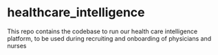 # healthcare_intelligence
This repo contains the codebase to run our health care intelligence platform, to be used during recruiting and onboarding of physicians and nurses
